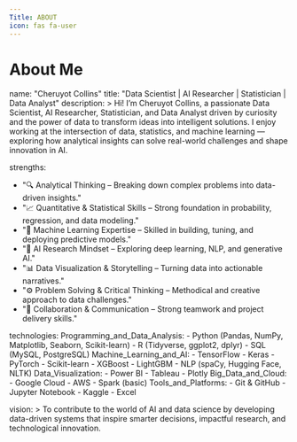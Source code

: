 ```yaml
---
Title: ABOUT
icon: fas fa-user
---
```

# About Me

name: "Cheruyot Collins"
title: "Data Scientist | AI Researcher | Statistician | Data Analyst"
description: >
  Hi! I’m Cheruyot Collins, a passionate Data Scientist, AI Researcher, Statistician, 
  and Data Analyst driven by curiosity and the power of data to transform ideas into 
  intelligent solutions. I enjoy working at the intersection of data, statistics, and 
  machine learning — exploring how analytical insights can solve real-world challenges 
  and shape innovation in AI.

strengths:
  - "🔍 Analytical Thinking – Breaking down complex problems into data-driven insights."
  - "📈 Quantitative & Statistical Skills – Strong foundation in probability, regression, and data modeling."
  - "🤖 Machine Learning Expertise – Skilled in building, tuning, and deploying predictive models."
  - "🧠 AI Research Mindset – Exploring deep learning, NLP, and generative AI."
  - "📊 Data Visualization & Storytelling – Turning data into actionable narratives."
  - "⚙️ Problem Solving & Critical Thinking – Methodical and creative approach to data challenges."
  - "🤝 Collaboration & Communication – Strong teamwork and project delivery skills."

technologies:
  Programming_and_Data_Analysis:
    - Python (Pandas, NumPy, Matplotlib, Seaborn, Scikit-learn)
    - R (Tidyverse, ggplot2, dplyr)
    - SQL (MySQL, PostgreSQL)
  Machine_Learning_and_AI:
    - TensorFlow
    - Keras
    - PyTorch
    - Scikit-learn
    - XGBoost
    - LightGBM
    - NLP (spaCy, Hugging Face, NLTK)
  Data_Visualization:
    - Power BI
    - Tableau
    - Plotly
  Big_Data_and_Cloud:
    - Google Cloud
    - AWS
    - Spark (basic)
  Tools_and_Platforms:
    - Git & GitHub
    - Jupyter Notebook
    - Kaggle
    - Excel

vision: >
  To contribute to the world of AI and data science by developing data-driven systems 
  that inspire smarter decisions, impactful research, and technological innovation.
